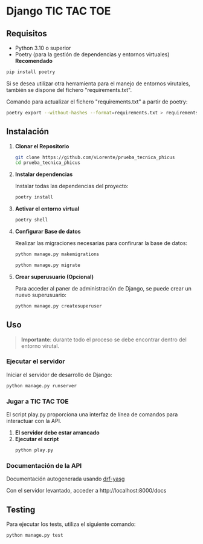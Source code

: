 # Django TIC TAC TOE

## Requisitos

- Python 3.10 o superior
- Poetry (para la gestión de dependencias y entornos virtuales) __Recomendado__
```python
pip install poetry
```
Si se desea utilizar otra herramienta para el manejo de entornos virutales, también se dispone del fichero "requirements.txt".

Comando para actualizar el fichero "requirements.txt" a partir de poetry:
```bash
poetry export --without-hashes --format=requirements.txt > requirements.txt
```

## Instalación

1. **Clonar el Repositorio**

   ```bash
   git clone https://github.com/vLorente/prueba_tecnica_phicus
   cd prueba_tecnica_phicus

2. **Instalar dependencias**

   Instalar todas las dependencias del proyecto:
   ```bash
   poetry install
   ```
3. **Activar el entorno virtual**

   ```bash
   poetry shell
   ```
4. **Configurar Base de datos**

   Realizar las migraciones necesarias para confirurar la base de datos:
   ```bash
   python manage.py makemigrations
   ```
   ```bash
   python manage.py migrate
   ```
5. **Crear superusuario (Opcional)**

   Para acceder al paner de administración de Django, se puede crear un nuevo superusuario:
   ```bash
   python manage.py createsuperuser
   ```

## Uso
>**Importante**: durante todo el proceso se debe encontrar dentro del entorno virutal.
### Ejecutar el servidor
Iniciar el servidor de desarrollo de Django:
```python
python manage.py runserver
```

### Jugar a TIC TAC TOE
El script play.py proporciona una interfaz de línea de comandos para interactuar con la API.

1. **El servidor debe estar arrancado**
2. **Ejecutar el script**
   ```bash
   python play.py
   ```

### Documentación de la API
Documentación autogenerada usando [drf-yasg](https://www.django-rest-framework.org/topics/documenting-your-api/#drf-yasg)

Con el servidor levantado, acceder a http://localhost:8000/docs

## Testing
Para ejecutar los tests, utiliza el siguiente comando:

```bash
python manage.py test
```
